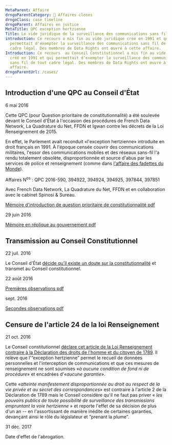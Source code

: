 ```yaml
---
MetaParent: Affaire
drngoParentCategory: 📕 Affaires closes
drngoClass: case timeline
drngoParent: Affaires en justice
MetaTitle: QPC exception hertzienne
Title: Le vide juridique de la surveillance des communications sans fil en France
introduction: Ce recours a mis fin au vide juridique créé en 1991 et qui
  permettait d'exempter la surveillance des communications sans fil de tout
  cadre légal. Des membres de Data Rights ont œuvré à cette affaire.
Introduction: Ce recours  au Conseil Constitutionnel a mis fin au vide juridique
  créé en 1991 et qui permettait d’exempter la surveillance des communications
  sans fil de tout cadre légal. Des membres de Data Rights ont œuvré à cette
  affaire.
drngoParentUrl: /cases/
---
```



## Introduction d'une QPC au Conseil d'État 

<div class="event-date">6 mai 2016</div>

Cette QPC (pour Question prioritaire de constitutionnalité) a été soulevée devant le Conseil d'État à l'occasion des procédures de French Data Network, La Quadrature du Net, FFDN et Igwan contre les décrets de la Loi Renseignement de 2015.

En effet, le Parlement avait reconduit «l'exception hertzienne» introduite en droit français en 1991. À l'époque censée couvrir des communications militaires, l'essor des communications mobiles et des réseaux sans-fil l'a rendu totalement obsolète, disproportionnée et source d'abus par les services de police et renseignement (comme dans [l'affaire des fadettes du Monde](https://www.franceinter.fr/justice/affaire-des-fadettes-squarcini-condamne)).

Affaires N<sup>os</sup> : QPC 2016-590, 394922, 394924, 394925, 397844, 397851

Avec French Data Network, La Quadrature du Net, FFDN et en collaboration avec le cabinet Spinosi & Sureau.

<a href="https://data.datarights.ngo/s/jdmn3x8oscs97xb/download" class="attachment document">
<!-- <img src="/assets/image.jpg" alt=" "> -->
<p class="filename">Mémoire d'introduction de question prioritaire de constitutionnalité
<span class="filetype pdf">pdf</span></p>
</a>

<div class="event-date">29 juin 2016</div>

<a class="attachment document" href="https://data.datarights.ngo/s/8ksY5azEyFxLq7e/download">
<!-- <img src="/assets/image.jpg" alt=" "> -->
<p class="filename">Mémoire en réplique au gouvernement
<span class="filetype pdf">pdf</span></p>
</a>

## Transmission au Conseil Constitutionnel

<div class="event-date">22 juil. 2016</div>

Le Conseil d'État [décide qu’il existe un doute sur la constitutionnalité](http://www.conseil-etat.fr/fr/arianeweb/CE/decision/2016-07-22/394922) et transmet au Conseil constitutionnel.

<div class="event-date">22 août 2016</div>

<a class="attachment document" href="https://data.datarights.ngo/s/M8wsnrEwXoQcbim/download">
<!-- <img src="/assets/image.jpg" alt=" "> -->
<p class="filename">Premières observations
<span class="filetype pdf">pdf</span></p>
</a>

<div class="event-date">sept. 2016</div>

<a class="attachment document" href="https://data.datarights.ngo/s/kjpLotJaSP4SmJ3/download">
<!-- <img src="/assets/image.jpg" alt=" "> -->
<p class="filename">Secondes observations
<span class="filetype pdf">pdf</span></p>
</a>



## Censure de l'article 24 de la loi Renseignement

<div class="event-date">21 oct. 2016</div>

Le Conseil constitutionnel [déclare cet article de la Loi Renseignement contraire à la Déclaration des droits de l'homme et du citoyen de 1789](http://www.conseil-constitutionnel.fr/conseil-constitutionnel/francais/les-decisions/acces-par-date/decisions-depuis-1959/2016/2016-590-qpc/decision-n-2016-590-qpc-du-21-octobre-2016.148047.html). Il relève que l'“exception hertzienne” permet le recueil de données personnelles et l'interception de communications et que ces mesures de renseignement ne sont soumises «*à aucune condition de fond ni de procédure*» et encadrées d'«*aucune garantie*».

Cette «*atteinte manifestement disproportionnée au droit au respect de la vie privée et au secret des correspondances*» est contraire à l'article 2 de la Déclaration de 1789 mais le Conseil considère qu'il ne faut pas priver « *les pouvoirs publics de toute possibilité de surveillance des transmissions empruntant la voie hertzienne* » et reporte l'effet de sa décision de plus d'un an -- en l'assortissant de manière inédite de certaines garanties, devançant ainsi le rôle du législateur et “prenant la plume”.

<div class="event-date">31 déc. 2017</div>

Date d'effet de l'abrogation.
